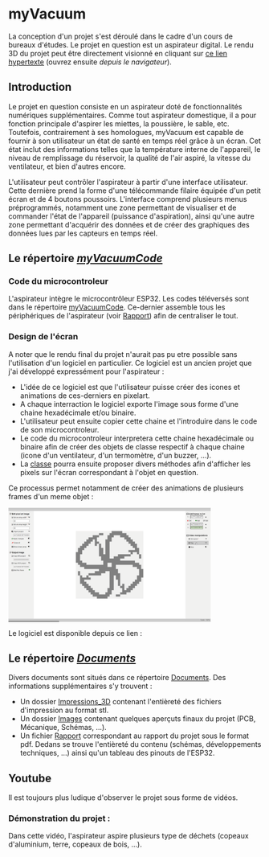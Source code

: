 # myVacuum
La conception d'un projet s'est déroulé dans le cadre d'un cours de bureaux d'études. Le projet en question est un aspirateur digital. 
Le rendu 3D du projet peut être directement visionné en cliquant sur [ce lien hypertexte](https://a360.co/3LSl4pl) (ouvrez ensuite *depuis le navigateur*).

## Introduction
Le projet en question consiste en un aspirateur doté de fonctionnalités numériques supplémentaires. Comme tout aspirateur domestique, il a pour fonction principale d'aspirer les miettes, la poussière, le sable, etc. Toutefois, contrairement à ses homologues, myVacuum est capable de fournir à son utilisateur un état de santé en temps réel grâce à un écran. Cet état inclut des informations telles que la température interne de l'appareil, le niveau de remplissage du réservoir, la qualité de l'air aspiré, la vitesse du ventilateur, et bien d'autres encore.

L'utilisateur peut contrôler l'aspirateur à partir d'une interface utilisateur. Cette dernière prend la forme d'une télécommande filaire équipée d'un petit écran et de 4 boutons poussoirs. L'interface comprend plusieurs menus préprogrammés, notamment une zone permettant de visualiser et de commander l'état de l'appareil (puissance d'aspiration), ainsi qu'une autre zone permettant d'acquérir des données et de créer des graphiques des données lues par les capteurs en temps réel. 

## Le répertoire [*myVacuumCode*](https://github.com/DavideDiVenti/myVacuum/tree/main/myVacuumCode)
### Code du microcontroleur
L'aspirateur intègre le microcontrôleur ESP32. Les codes téléversés sont dans le répertoire [myVacuumCode](https://github.com/DavideDiVenti/myVacuum/tree/main/myVacuumCode). Ce-dernier assemble tous les périphériques de l'aspirateur (voir [Rapport]()) afin de centraliser le tout.

### Design de l'écran
A noter que le rendu final du projet n'aurait pas pu etre possible sans l'utilisation d'un logiciel en particulier. Ce logiciel est un ancien projet que j'ai développé expressément pour l'aspirateur : 
* L'idée de ce logiciel est que l'utilisateur puisse créer des icones et animations de ces-derniers en pixelart. 
* A chaque interraction le logiciel exporte l'image sous forme d'une chaine hexadécimale et/ou binaire. 
* L'utilisateur peut ensuite copier cette chaine et l'introduire dans le code de son microcontroleur.
* Le code du microcontroleur interpretera cette chaine hexadécimale ou binaire afin de créer des objets de classe respectif à chaque chaine (icone d'un ventilateur, d'un termomètre, d'un buzzer, ...). 
* La [classe](https://github.com/DavideDiVenti/myVacuum/blob/main/myVacuumCode/myClass_DrawOnTheScreen.cpp) pourra ensuite proposer divers méthodes afin d'afficher les pixels sur l'écran correspondant à l'objet en question.

Ce processus permet notamment de créer des animations de plusieurs frames d'un meme objet :
<p align="left">
  <img align="center" width="80%" src="https://github.com/DavideDiVenti/myVacuum/blob/main/Documents/Images/Pixel_To_Hex_Converter.gif" />
</p>
Le logiciel est disponible depuis ce lien :

## Le répertoire [*Documents*](https://github.com/DavideDiVenti/myVacuum/tree/main/Documents)
Divers documents sont situés dans ce répertoire [Documents](https://github.com/DavideDiVenti/myVacuum/tree/main/Documents). Des informations supplémentaires s'y trouvent :
* Un dossier [Impressions_3D](https://github.com/DavideDiVenti/myVacuum/tree/main/Documents/Impressions_3D) contenant l'entièreté des fichiers d'impression au format stl. 
* Un dossier [Images](https://github.com/DavideDiVenti/myVacuum/tree/main/Documents/Images) contenant quelques aperçuts finaux du projet (PCB, Mécanique, Schémas, ...).
* Un fichier [Rapport]() correspondant au rapport du projet sous le format pdf. Dedans se trouve l'entièreté du contenu (schémas, développements techniques, ...) ainsi qu'un tableau des pinouts de l'ESP32.

## Youtube
Il est toujours plus ludique d'observer le projet sous forme de vidéos.

### Démonstration du projet :
Dans cette vidéo, l'aspirateur aspire plusieurs type de déchets (copeaux d'aluminium, terre, copeaux de bois, ...).
